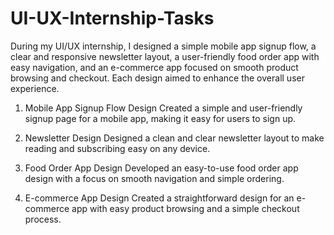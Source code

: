 # UI-UX-Internship-Tasks
During my UI/UX internship, I designed a simple mobile app signup flow, a clear and responsive newsletter layout, a user-friendly food order app with easy navigation, and an e-commerce app focused on smooth product browsing and checkout. Each design aimed to enhance the overall user experience.

1. Mobile App Signup Flow Design
Created a simple and user-friendly signup page for a mobile app, making it easy for users to sign up.

2. Newsletter Design
Designed a clean and clear newsletter layout to make reading and subscribing easy on any device.

3. Food Order App Design
Developed an easy-to-use food order app design with a focus on smooth navigation and simple ordering.

4. E-commerce App Design
Created a straightforward design for an e-commerce app with easy product browsing and a simple checkout process.

